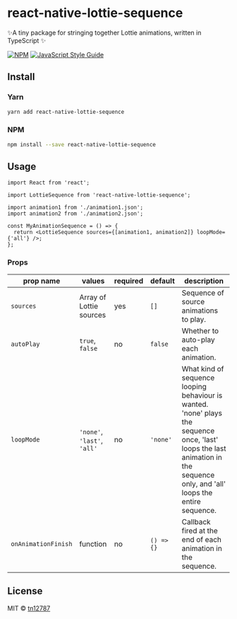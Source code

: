 # react-native-lottie-sequence

✨A tiny package for stringing together Lottie animations, written in TypeScript ✨

[![NPM](https://img.shields.io/npm/v/react-native-lottie-sequence.svg)](https://www.npmjs.com/package/react-native-lottie-sequence) [![JavaScript Style Guide](https://img.shields.io/badge/code_style-standard-brightgreen.svg)](https://standardjs.com)

## Install

### Yarn

```bash
yarn add react-native-lottie-sequence
```

### NPM

```bash
npm install --save react-native-lottie-sequence
```

## Usage

```tsx
import React from 'react';

import LottieSequence from 'react-native-lottie-sequence';

import animation1 from './animation1.json';
import animation2 from './animation2.json';

const MyAnimationSequence = () => {
  return <LottieSequence sources={[animation1, animation2]} loopMode={'all'} />;
};
```

### Props

| prop name           | values                      | required | default    | description                                                                                                                                                                   |
| ------------------- | --------------------------- | -------- | ---------- | ----------------------------------------------------------------------------------------------------------------------------------------------------------------------------- |
| `sources`           | Array of Lottie sources     | yes      | `[]`       | Sequence of source animations to play.                                                                                                                                        |
| `autoPlay`          | `true`, `false`             | no       | `false`    | Whether to auto-play each animation.                                                                                                                                          |
| `loopMode`          | `'none'`, `'last'`, `'all'` | no       | `'none'`   | What kind of sequence looping behaviour is wanted. 'none' plays the sequence once, 'last' loops the last animation in the sequence only, and 'all' loops the entire sequence. |
| `onAnimationFinish` | function                    | no       | `() => {}` | Callback fired at the end of each animation in the sequence.                                                                                                                  |

## License

MIT © [tn12787](https://github.com/tn12787)
